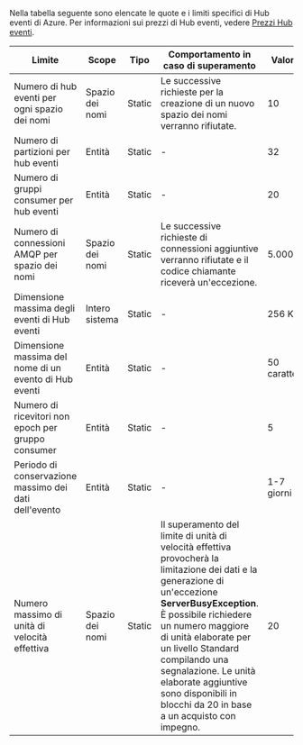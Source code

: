 Nella tabella seguente sono elencate le quote e i limiti specifici di Hub eventi di Azure. Per informazioni sui prezzi di Hub eventi, vedere [Prezzi Hub eventi](https://azure.microsoft.com/pricing/details/event-hubs/).

| Limite | Scope | Tipo | Comportamento in caso di superamento | Valore |
| --- | --- | --- | --- | --- |
| Numero di hub eventi per ogni spazio dei nomi |Spazio dei nomi |Static |Le successive richieste per la creazione di un nuovo spazio dei nomi verranno rifiutate. |10 |
| Numero di partizioni per hub eventi |Entità |Static |- |32 |
| Numero di gruppi consumer per hub eventi |Entità |Static |- |20 |
| Numero di connessioni AMQP per spazio dei nomi |Spazio dei nomi |Static |Le successive richieste di connessioni aggiuntive verranno rifiutate e il codice chiamante riceverà un'eccezione. |5.000 |
| Dimensione massima degli eventi di Hub eventi|Intero sistema |Static |- |256 KB |
| Dimensione massima del nome di un evento di Hub eventi |Entità |Static |- |50 caratteri |
| Numero di ricevitori non epoch per gruppo consumer |Entità |Static |- |5 |
| Periodo di conservazione massimo dei dati dell'evento |Entità |Static |- |1-7 giorni |
| Numero massimo di unità di velocità effettiva |Spazio dei nomi |Static |Il superamento del limite di unità di velocità effettiva provocherà la limitazione dei dati e la generazione di un'eccezione **ServerBusyException**. È possibile richiedere un numero maggiore di unità elaborate per un livello Standard compilando una segnalazione. Le unità elaborate aggiuntive sono disponibili in blocchi da 20 in base a un acquisto con impegno. |20 |

